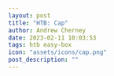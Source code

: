 ```yaml
---
layout: post
title: "HTB: Cap"
author: Andrew Cherney
date: 2023-02-11 10:03:53
tags: htb easy-box
icon: "assets/icons/cap.png"
post_description: ""
---
```




